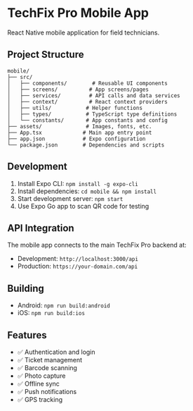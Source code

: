 # TechFix Pro Mobile App

React Native mobile application for field technicians.

## Project Structure

```
mobile/
├── src/
│   ├── components/        # Reusable UI components
│   ├── screens/          # App screens/pages
│   ├── services/         # API calls and data services
│   ├── context/          # React context providers
│   ├── utils/           # Helper functions
│   ├── types/           # TypeScript type definitions
│   └── constants/       # App constants and config
├── assets/              # Images, fonts, etc.
├── App.tsx             # Main app entry point
├── app.json            # Expo configuration
└── package.json        # Dependencies and scripts
```

## Development

1. Install Expo CLI: `npm install -g expo-cli`
2. Install dependencies: `cd mobile && npm install`
3. Start development server: `npm start`
4. Use Expo Go app to scan QR code for testing

## API Integration

The mobile app connects to the main TechFix Pro backend at:
- Development: `http://localhost:3000/api`
- Production: `https://your-domain.com/api`

## Building

- Android: `npm run build:android`
- iOS: `npm run build:ios`

## Features

- ✅ Authentication and login
- ✅ Ticket management
- ✅ Barcode scanning
- ✅ Photo capture
- ✅ Offline sync
- ✅ Push notifications
- ✅ GPS tracking